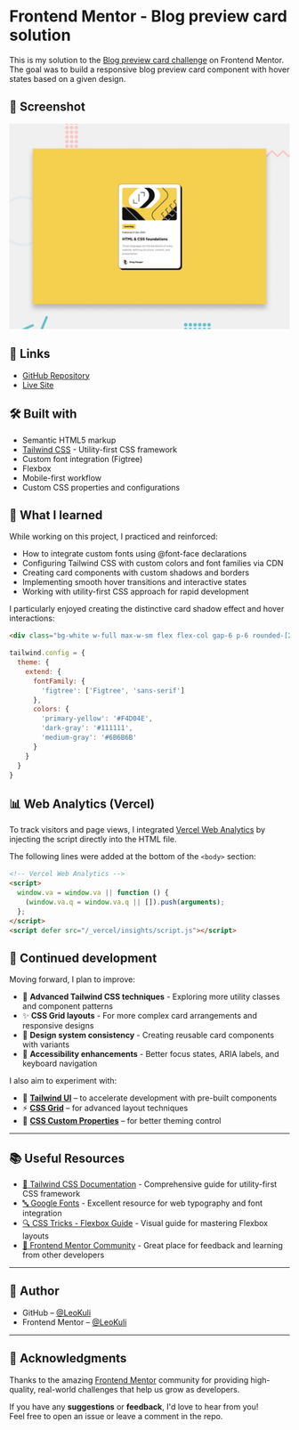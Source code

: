 
# Frontend Mentor - Blog preview card solution

This is my solution to the [Blog preview card challenge](https://www.frontendmentor.io/challenges/blog-preview-card-ckPaj01IcS) on Frontend Mentor. The goal was to build a responsive blog preview card component with hover states based on a given design.

## 📸 Screenshot

![Project preview](./preview.jpg)

## 🔗 Links

- [GitHub Repository](https://github.com/LeoKuli/Frontend-Mentor-Challenges/tree/main/Challenge%2002%20-%20Blog%20Preview%20Card)
- [Live Site]("") 

## 🛠️ Built with

- Semantic HTML5 markup
- [Tailwind CSS](https://tailwindcss.com/) - Utility-first CSS framework
- Custom font integration (Figtree)
- Flexbox
- Mobile-first workflow
- Custom CSS properties and configurations

## 🚀 What I learned

While working on this project, I practiced and reinforced:

- How to integrate custom fonts using @font-face declarations
- Configuring Tailwind CSS with custom colors and font families via CDN
- Creating card components with custom shadows and borders
- Implementing smooth hover transitions and interactive states
- Working with utility-first CSS approach for rapid development

I particularly enjoyed creating the distinctive card shadow effect and hover interactions:

```html
<div class="bg-white w-full max-w-sm flex flex-col gap-6 p-6 rounded-[20px] border border-dark-gray shadow-[8px_8px_0px_0px_#000000]">
```

```javascript
tailwind.config = {
  theme: {
    extend: {
      fontFamily: {
        'figtree': ['Figtree', 'sans-serif']
      },
      colors: {
        'primary-yellow': '#F4D04E',
        'dark-gray': '#111111',
        'medium-gray': '#6B6B6B'
      }
    }
  }
}
```

## 📊 Web Analytics (Vercel)

To track visitors and page views, I integrated [Vercel Web Analytics](https://vercel.com/docs/analytics) by injecting the script directly into the HTML file.

The following lines were added at the bottom of the `<body>` section:

```html
<!-- Vercel Web Analytics -->
<script>
  window.va = window.va || function () {
    (window.va.q = window.va.q || []).push(arguments);
  };
</script>
<script defer src="/_vercel/insights/script.js"></script>
```

## 🔄 Continued development

Moving forward, I plan to improve:

- 🎯 **Advanced Tailwind CSS techniques** - Exploring more utility classes and component patterns
- ✨ **CSS Grid layouts** - For more complex card arrangements and responsive designs
- 🎨 **Design system consistency** - Creating reusable card components with variants
- 📱 **Accessibility enhancements** - Better focus states, ARIA labels, and keyboard navigation

I also aim to experiment with:

- 🧪 [**Tailwind UI**](https://tailwindui.com/) – to accelerate development with pre-built components
- ⚡ [**CSS Grid**](https://css-tricks.com/snippets/css/complete-guide-grid/) – for advanced layout techniques
- 🎨 [**CSS Custom Properties**](https://developer.mozilla.org/en-US/docs/Web/CSS/Using_CSS_custom_properties) – for better theming control

---

## 📚 Useful Resources

- [🎨 Tailwind CSS Documentation](https://tailwindcss.com/docs) - Comprehensive guide for utility-first CSS framework
- [🔤 Google Fonts](https://fonts.google.com/) - Excellent resource for web typography and font integration
- [🔍 CSS Tricks - Flexbox Guide](https://css-tricks.com/snippets/css/a-guide-to-flexbox/) - Visual guide for mastering Flexbox layouts
- [📝 Frontend Mentor Community](https://www.frontendmentor.io/community) - Great place for feedback and learning from other developers

---

## 👤 Author

- GitHub – [@LeoKuli](https://github.com/LeoKuli)  
- Frontend Mentor – [@LeoKuli](https://www.frontendmentor.io/profile/LeoKuli)

---

## 🙌 Acknowledgments

Thanks to the amazing [Frontend Mentor](https://www.frontendmentor.io) community for providing high-quality, real-world challenges that help us grow as developers.

If you have any **suggestions** or **feedback**, I'd love to hear from you!  
Feel free to open an issue or leave a comment in the repo.

